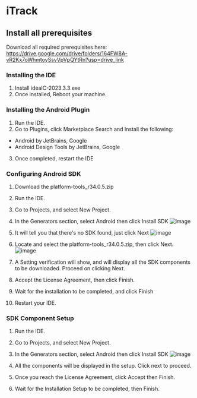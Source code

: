 # iTrack

## Install all prerequisites

Download all required prerequisites here:
https://drive.google.com/drive/folders/164FW8A-vR2Kx7oWhmtoySsvVpVpQYtRn?usp=drive_link

### Installing the IDE

1. Install idealC-2023.3.3.exe
2. Once installed, Reboot your machine.

### Installing the Android Plugin

1. Run the IDE.
2. Go to Plugins, click Marketplace Search and Install the following:
  - Android by JetBrains, Google
  - Android Design Tools by JetBrains, Google
3. Once completed, restart the IDE

### Configuring Android SDK

1. Download the platform-tools_r34.0.5.zip

2. Run the IDE.
3. Go to Projects, and select New Project.
4. In the Generators section, select Android then click Install SDK
![image](https://github.com/blackMisay/iTrack/assets/39677820/22194ab6-88b9-4a21-9c80-fdfe7ac48fa2)

5. It will tell you that there's no SDK found, just click Next
![image](https://github.com/blackMisay/iTrack/assets/39677820/39038cfb-712e-4055-87bf-7340f70dd566)

6. Locate and select the platform-tools_r34.0.5.zip, then click Next.
![image](https://github.com/blackMisay/iTrack/assets/39677820/967eefba-d66a-447b-a566-d7e7211bf6e0)

7. A Setting verification will show, and will display all the SDK components to be downloaded. Proceed on clicking Next.
8. Accept the License Agreement, then click Finish.
9. Wait for the installation to be completed, and click Finish
10. Restart your IDE.

### SDK Component Setup

1. Run the IDE.

2. Go to Projects, and select New Project.

3. In the Generators section, select Android then click Install SDK
![image](https://github.com/blackMisay/iTrack/assets/39677820/22194ab6-88b9-4a21-9c80-fdfe7ac48fa2)

4. All the components will be displayed in the setup. Click next to proceed.
5. Once you reach the License Agreement, click Accept then Finish.
6. Wait for the Installation Setup to be completed, then Finish.






